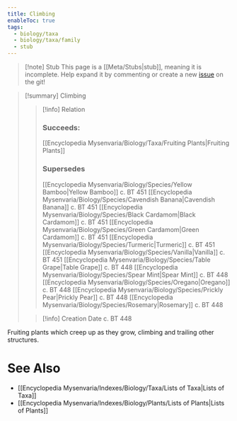 ```yaml
---
title: Climbing
enableToc: true
tags:
  - biology/taxa
  - biology/taxa/family
  - stub
---
```


> [!note] Stub
> This page is a [[Meta/Stubs|stub]], meaning it is incomplete. Help expand it by commenting or create a new [issue](https://github.com/RagtimeGal/quartz--encyclopedia-mysenvaria/issues/new/choose) on the git!


> [!summary] Climbing
> > [!info] Relation
> > ### Succeeds:
> > [[Encyclopedia Mysenvaria/Biology/Taxa/Fruiting Plants|Fruiting Plants]]
> > ### Supersedes 
> > [[Encyclopedia Mysenvaria/Biology/Species/Yellow Bamboo|Yellow Bamboo]] c. BT 451
> > [[Encyclopedia Mysenvaria/Biology/Species/Cavendish Banana|Cavendish Banana]] c. BT 451
> > [[Encyclopedia Mysenvaria/Biology/Species/Black Cardamom|Black Cardamom]] c. BT 451
> > [[Encyclopedia Mysenvaria/Biology/Species/Green Cardamom|Green Cardamom]] c. BT 451
> > [[Encyclopedia Mysenvaria/Biology/Species/Turmeric|Turmeric]] c. BT 451
> > [[Encyclopedia Mysenvaria/Biology/Species/Vanilla|Vanilla]] c. BT 451
> > [[Encyclopedia Mysenvaria/Biology/Species/Table Grape|Table Grape]] c. BT 448
> > [[Encyclopedia Mysenvaria/Biology/Species/Spear Mint|Spear Mint]] c. BT 448
> > [[Encyclopedia Mysenvaria/Biology/Species/Oregano|Oregano]] c. BT 448
> > [[Encyclopedia Mysenvaria/Biology/Species/Prickly Pear|Prickly Pear]] c. BT 448
> > [[Encyclopedia Mysenvaria/Biology/Species/Rosemary|Rosemary]] c. BT 448
>
> > [!info] Creation Date
> > c. BT 448

Fruiting plants which creep up as they grow, climbing and trailing other structures.

# See Also
- [[Encyclopedia Mysenvaria/Indexes/Biology/Taxa/Lists of Taxa|Lists of Taxa]]
- [[Encyclopedia Mysenvaria/Indexes/Biology/Plants/Lists of Plants|Lists of Plants]]
